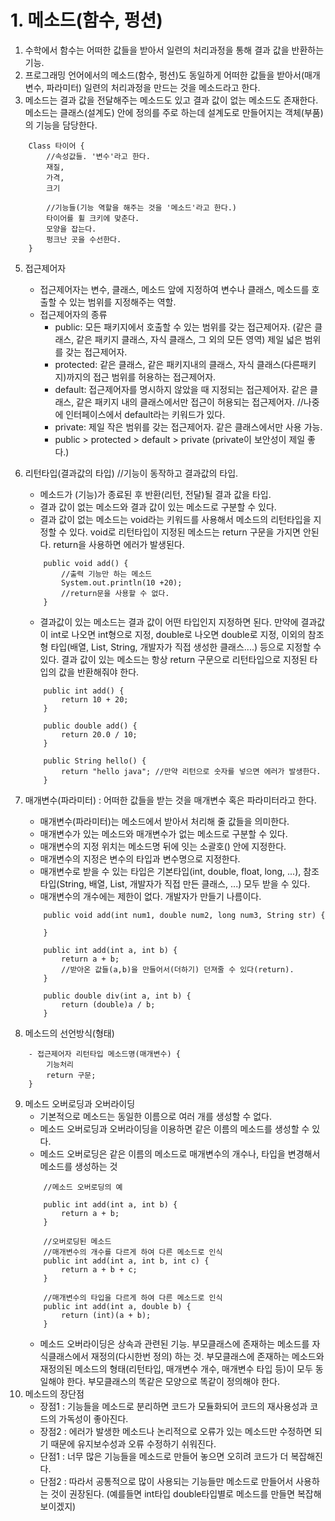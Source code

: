# 1. 메소드(함수, 펑션)
1. 수학에서 함수는 어떠한 값들을 받아서 일련의 처리과정을 통해 결과 값을 반환하는 기능.
2. 프로그래밍 언어에서의 메소드(함수, 펑션)도 동일하게 어떠한 값들을 받아서(매개변수, 파라미터) 일련의 처리과정을 만드는 것을 메소드라고 한다.
3. 메소드는 결과 값을 전달해주는 메소드도 있고 결과 값이 없는 메소드도 존재한다.
메소드는 클래스(설계도) 안에 정의를 주로 하는데 설계도로 만들어지는 객체(부품)의 기능을 담당한다.
```
    Class 타이어 {
        //속성값들. '변수'라고 한다.
        재질,
        가격,
        크기

        //기능들(기능 역할을 해주는 것을 '메소드'라고 한다.)
        타이어를 휠 크키에 맞춘다.
        모양을 잡는다.
        펑크난 곳을 수선한다.
    }
```     

5. 접근제어자
    - 접근제어자는 변수, 클래스, 메소드 앞에 지정하여 변수나 클래스, 메소드를 호출할 수 있는 범위를 지정해주는 역할.
    - 접근제어자의 종류
        - public: 모든 패키지에서 호출할 수 있는 범위를 갖는 접근제어자. (같은 클래스, 같은 패키지 클래스, 자식 클래스, 그 외의 모든 영역) 제일 넓은 범위를 갖는 접근제어자. 
        - protected: 같은 클래스, 같은 패키지내의 클래스, 자식 클래스(다른패키지)까지의 접근 범위를 허용하는 접근제어자. 
        - default: 접근제어자를 명시하지 않았을 때 지정되는 접근제어자. 같은 클래스, 같은 패키지 내의 클래스에서만 접근이 허용되는 접근제어자.
        //나중에 인터페이스에서 default라는 키워드가 있다. 
        - private: 제일 작은 범위를 갖는 접근제어자. 같은 클래스에서만 사용 가능.
        - public > protected > default > private (private이 보안성이 제일 좋다.)

6. 리턴타입(결과값의 타입) //기능이 동작하고 결과값의 타입.
    - 메소드가 (기능)가 종료된 후 반환(리턴, 전달)될 결과 값을 타입. 
    - 결과 값이 없는 메소드와 결과 값이 있는 메소드로 구분할 수 있다.
    - 결과 값이 없는 메소드는 void라는 키워드를 사용해서 메소드의 리턴타입을 지정할 수 있다. 
      void로 리턴타입이 지정된 메소드는 return 구문을 가지면 안된다. return을 사용하면 에러가 발생된다.
    ```
        public void add() {
            //출력 기능만 하는 메소드
            System.out.println(10 +20);
            //return문을 사용할 수 없다.
        }
    ```
    - 결과값이 있는 메소드는 결과 값이 어떤 타입인지 지정하면 된다. 만약에 결과값이 int로 나오면 int형으로 지정, double로 나오면 double로 지정, 이외의 참조형 타입(배열, List, String, 개발자가 직접 생성한 클래스....) 등으로 지정할 수 있다. 결과 값이 있는 메소드는 항상 return 구문으로 리턴타입으로 지정된 타입의 값을 반환해줘야 한다.
    ```
        public int add() {
            return 10 + 20;
        }

        public double add() {
            return 20.0 / 10;
        }

        public String hello() {
            return "hello java"; //만약 리턴으로 숫자를 넣으면 에러가 발생한다.
        }
    ```

7. 매개변수(파라미터) : 어떠한 값들을 받는 것을 매개변수 혹은 파라미터라고 한다.
    - 매개변수(파라미터)는 메소드에서 받아서 처리해 줄 값들을 의미한다.
    - 매개변수가 있는 메소드와 매개변수가 없는 메소드로 구분할 수 있다.
    - 매개변수의 지정 위치는 메소드명 뒤에 잇는 소괄호() 안에 지정한다.
    - 매개변수의 지정은 변수의 타입과 변수명으로 지정한다.
    - 매개변수로 받을 수 있는 타입은 기본타입(int, double, float, long, ...), 참조타입(String, 배열, List, 개발자가 직접 만든 클래스, ...) 모두 받을 수 있다.
    - 매개변수의 개수에는 제한이 없다. 개발자가 만들기 나름이다.
    ```
        public void add(int num1, double num2, long num3, String str) {

        }

        public int add(int a, int b) {
            return a + b; 
            //받아온 값들(a,b)을 만들어서(더하기) 던져줄 수 있다(return).
        }

        public double div(int a, int b) {
            return (double)a / b;
        }
    ```
8. 메소드의 선언방식(형태)
```
    - 접근제어자 리턴타입 메소드명(매개변수) {
        기능처리
        return 구문;
    }
```
9. 메소드 오버로딩과 오버라이딩
    - 기본적으로 메소드는 동일한 이름으로 여러 개를 생성할 수 없다.
    - 메소드 오버로딩과 오버라이딩을 이용하면 같은 이름의 메소드를 생성할 수 있다.
    - 메소드 오버로딩은 같은 이름의 메소드로 매개변수의 개수나, 타입을 변경해서 메소드를 생성하는 것
    ```
        //메소드 오버로딩의 예

        public int add(int a, int b) {
            return a + b;
        }

        //오버로딩된 메소드
        //매개변수의 개수를 다르게 하여 다른 메소드로 인식
        public int add(int a, int b, int c) {
            return a + b + c;
        }

        //매개변수의 타입을 다르게 하여 다른 메소드로 인식
        public int add(int a, double b) {
            return (int)(a + b);
        }
    ```
    - 메소드 오버라이딩은 상속과 관련된 기능. 부모클래스에 존재하는 메소드를 자식클래스에서 재정의(다시한번 정의) 하는 것. 부모클래스에 존재하는 메소드와 재정의된 메소드의 형태(리턴타입, 매개변수 개수, 매개변수 타입 등)이 모두 동일해야 한다. 부모클래스의 똑같은 모양으로 똑같이 정의해야 한다.
10. 메소드의 장단점
    - 장점1 : 기능들을 메소드로 분리하면 코드가 모듈화되어 코드의 재사용성과 코드의 가독성이 좋아진다.
    - 장점2 : 에러가 발생한 메소드나 논리적으로 오류가 있는 메소드만 수정하면 되기 때문에 유지보수성과 오류 수정하기 쉬워진다. 
    - 단점1 : 너무 많은 기능들을 메소드로 만들어 놓으면 오히려 코드가 더 복잡해진다.
    - 단점2 : 따라서 공통적으로 많이 사용되는 기능들만 메소드로 만들어서 사용하는 것이 권장된다. (예를들면 int타입 double타입별로 메소드를 만들면 복잡해 보이겠지)